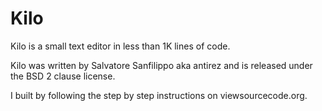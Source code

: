 Kilo
===

Kilo is a small text editor in less than 1K lines of code.

Kilo was written by Salvatore Sanfilippo aka antirez and is released
under the BSD 2 clause license.

I built by following the step by step instructions on viewsourcecode.org.
